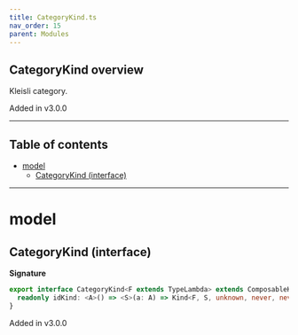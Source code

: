```yaml
---
title: CategoryKind.ts
nav_order: 15
parent: Modules
---
```


## CategoryKind overview

Kleisli category.

Added in v3.0.0

---

<h2 class="text-delta">Table of contents</h2>

- [model](#model)
  - [CategoryKind (interface)](#categorykind-interface)

---

# model

## CategoryKind (interface)

**Signature**

```ts
export interface CategoryKind<F extends TypeLambda> extends ComposableKind<F> {
  readonly idKind: <A>() => <S>(a: A) => Kind<F, S, unknown, never, never, A>
}
```

Added in v3.0.0
